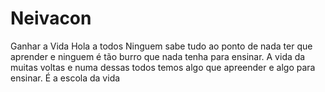 # Neivacon
Ganhar a Vida
Hola a todos  Ninguem sabe tudo ao ponto de nada ter que aprender e ninguem é tão burro que nada tenha para ensinar. A vida da muitas voltas e numa dessas todos temos algo que apreender e algo para ensinar. É a escola da vida
